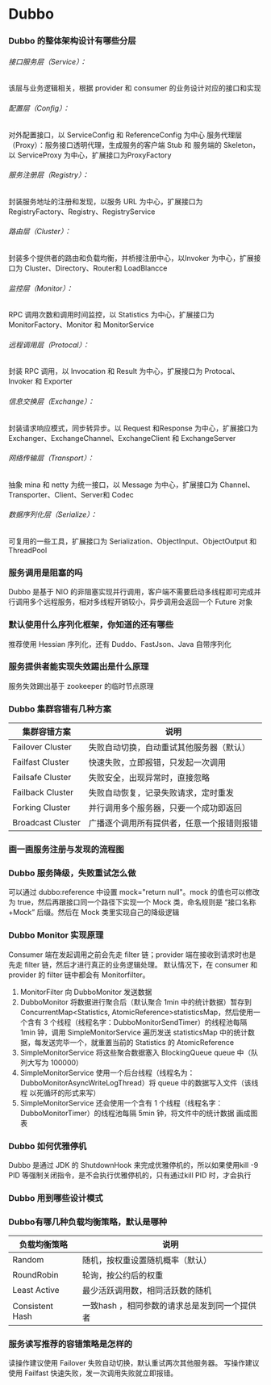 # Dubbo

### Dubbo 的整体架构设计有哪些分层

###### 接口服务层（Service）：

该层与业务逻辑相关，根据 provider 和 consumer 的业务设计对应的接口和实现

###### 配置层（Config）：

对外配置接口，以 ServiceConfig 和 ReferenceConfig 为中心
服务代理层（Proxy）：服务接口透明代理，生成服务的客户端 Stub 和 服务端的 Skeleton，以 ServiceProxy 为中心，扩展接口为ProxyFactory

###### 服务注册层（Registry）：

封装服务地址的注册和发现，以服务 URL 为中心，扩展接口为 RegistryFactory、Registry、RegistryService

###### 路由层（Cluster）：

封装多个提供者的路由和负载均衡，并桥接注册中心，以Invoker 为中心，扩展接口为 Cluster、Directory、Router和 LoadBlancce

###### 监控层（Monitor）：

RPC 调用次数和调用时间监控，以 Statistics 为中心，扩展接口为 MonitorFactory、Monitor 和 MonitorService

###### 远程调用层（Protocal）：

封装 RPC 调用，以 Invocation 和 Result 为中心，扩展接口为 Protocal、Invoker 和 Exporter

###### 信息交换层（Exchange）：

封装请求响应模式，同步转异步。以 Request 和Response 为中心，扩展接口为 Exchanger、ExchangeChannel、ExchangeClient 和 ExchangeServer

###### 网络传输层（Transport）：

抽象 mina 和 netty 为统一接口，以 Message 为中心，扩展接口为 Channel、Transporter、Client、Server和 Codec

###### 数据序列化层（Serialize）：

可复用的一些工具，扩展接口为 Serialization、ObjectInput、ObjectOutput 和 ThreadPool

### 服务调用是阻塞的吗

Dubbo 是基于 NIO 的非阻塞实现并行调用，客户端不需要启动多线程即可完成并行调用多个远程服务，相对多线程开销较小，异步调用会返回一个 Future 对象

### 默认使用什么序列化框架，你知道的还有哪些

推荐使用 Hessian 序列化，还有 Duddo、FastJson、Java 自带序列化

### 服务提供者能实现失效踢出是什么原理

服务失效踢出基于 zookeeper 的临时节点原理

### Dubbo 集群容错有几种方案

| 集群容错方案      | 说明                                       |
| ----------------- | ------------------------------------------ |
| Failover Cluster  | 失败自动切换，自动重试其他服务器（默认）   |
| Failfast Cluster  | 快速失败，立即报错，只发起一次调用         |
| Failsafe Cluster  | 失败安全，出现异常时，直接忽略             |
| Failback Cluster  | 失败自动恢复，记录失败请求，定时重发       |
| Forking Cluster   | 并行调用多个服务器，只要一个成功即返回     |
| Broadcast Cluster | 广播逐个调用所有提供者，任意一个报错则报错 |



### 画一画服务注册与发现的流程图



### Dubbo 服务降级，失败重试怎么做

可以通过 dubbo:reference 中设置 mock="return null"。mock 的值也可以修改为 true，然后再跟接口同一个路径下实现一个 Mock 类，命名规则是 “接口名称+Mock” 后缀。然后在 Mock 类里实现自己的降级逻辑

### Dubbo Monitor 实现原理

Consumer 端在发起调用之前会先走 filter 链；provider 端在接收到请求时也是先走 filter 链，然后才进行真正的业务逻辑处理。
默认情况下，在 consumer 和 provider 的 filter 链中都会有 Monitorfilter。

1. MonitorFilter 向 DubboMonitor 发送数据
2. DubboMonitor 将数据进行聚合后（默认聚合 1min 中的统计数据）暂存到ConcurrentMap<Statistics, AtomicReference>statisticsMap，然后使用一个含有 3 个线程（线程名字：DubboMonitorSendTimer）的线程池每隔 1min 钟，调用
   SimpleMonitorService 遍历发送 statisticsMap 中的统计数据，每发送完毕一个，就重置当前的 Statistics 的 AtomicReference
3. SimpleMonitorService 将这些聚合数据塞入 BlockingQueue queue 中（队列大写为 100000）
4. SimpleMonitorService 使用一个后台线程（线程名为：DubboMonitorAsyncWriteLogThread）将 queue 中的数据写入文件（该线程
   以死循环的形式来写）
5. SimpleMonitorService 还会使用一个含有 1 个线程（线程名字：DubboMonitorTimer）的线程池每隔 5min 钟，将文件中的统计数据
   画成图表

### Dubbo 如何优雅停机

Dubbo 是通过 JDK 的 ShutdownHook 来完成优雅停机的，所以如果使用kill -9 PID 等强制关闭指令，是不会执行优雅停机的，只有通过kill PID 时，才会执行

### Dubbo 用到哪些设计模式



### Dubbo有哪几种负载均衡策略，默认是哪种

| 负载均衡策略    | 说明                                           |
| --------------- | ---------------------------------------------- |
| Random          | 随机，按权重设置随机概率（默认）               |
| RoundRobin      | 轮询，按公约后的权重                           |
| Least Active    | 最少活跃调用数，相同活跃数的随机               |
| Consistent Hash | 一致hash  ，相同参数的请求总是发到同一个提供者 |

### 服务读写推荐的容错策略是怎样的

读操作建议使用 Failover 失败自动切换，默认重试两次其他服务器。
写操作建议使用 Failfast 快速失败，发一次调用失败就立即报错。

